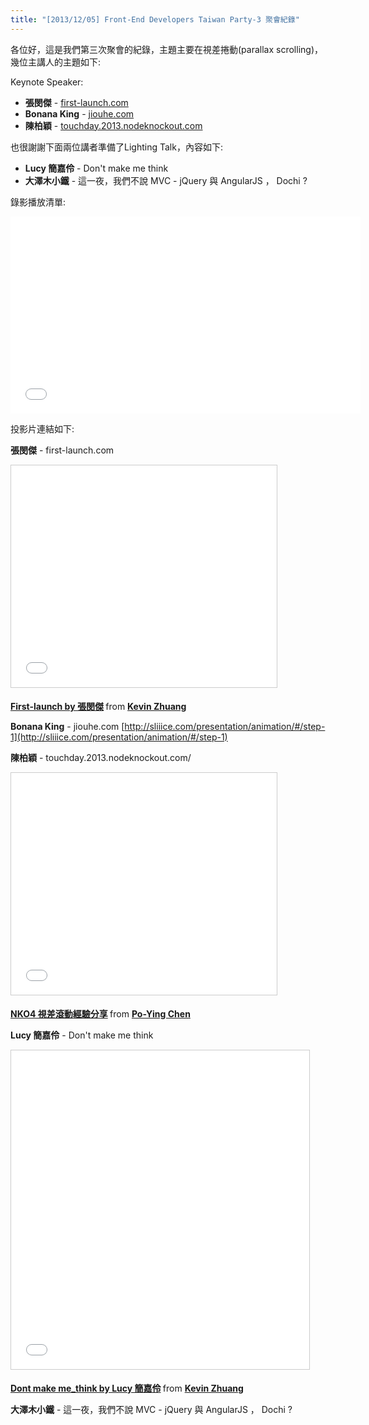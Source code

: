 ```yaml
---
title: "[2013/12/05] Front-End Developers Taiwan Party-3 聚會紀錄"
---
```


各位好，這是我們第三次聚會的紀錄，主題主要在視差捲動(parallax scrolling)，幾位主講人的主題如下:

Keynote Speaker:

  * **張閔傑** - [first-launch.com](http://first-launch.com)
  * **Bonana King** - [jiouhe.com](http://jiouhe.com)
  * **陳柏穎** - [touchday.2013.nodeknockout.com](http://touchday.2013.nodeknockout.com)


也很謝謝下面兩位講者準備了Lighting Talk，內容如下:

  * **Lucy 簡嘉伶** - Don't make me think
  * **大澤木小鐵** - 這一夜，我們不說 MVC - jQuery 與 AngularJS ， Dochi ?

錄影播放清單:

<p>
<iframe width="560" height="315" src="//www.youtube.com/embed/GxsyisfDvqk?list=PLmwIWrPep6nm8dhlnmpaStOoW6koerKKh" frameborder="0" allowfullscreen></iframe>
</p>

投影片連結如下:

**張閔傑** - first-launch.com

<p>
<iframe src="//www.slideshare.net/slideshow/embed_code/29097114" width="425" height="355" frameborder="0" marginwidth="0" marginheight="0" scrolling="no" style="border:1px solid #CCC; border-width:1px; margin-bottom:5px; max-width: 100%;" allowfullscreen> </iframe> <div style="margin-bottom:5px"> <strong> <a href="//www.slideshare.net/kevinzhuang72/fristlaunch-by" title="First-launch by 張閔傑" target="_blank">First-launch by 張閔傑</a> </strong> from <strong><a href="//www.slideshare.net/kevinzhuang72" target="_blank">Kevin Zhuang</a></strong> </div>
</p>

**Bonana King** - jiouhe.com
[http://sliiice.com/presentation/animation/#/step-1](http://sliiice.com/presentation/animation/#/step-1)


**陳柏穎** - touchday.2013.nodeknockout.com/
<p>
<iframe src="//www.slideshare.net/slideshow/embed_code/28919713" width="425" height="355" frameborder="0" marginwidth="0" marginheight="0" scrolling="no" style="border:1px solid #CCC; border-width:1px; margin-bottom:5px; max-width: 100%;" allowfullscreen> </iframe> <div style="margin-bottom:5px"> <strong> <a href="//www.slideshare.net/PoYingChen/nko4" title="NKO4 視差滾動經驗分享" target="_blank">NKO4 視差滾動經驗分享</a> </strong> from <strong><a href="//www.slideshare.net/PoYingChen" target="_blank">Po-Ying Chen</a></strong> </div>
</p>

**Lucy 簡嘉伶** - Don't make me think

<p>
<iframe src="//www.slideshare.net/slideshow/embed_code/29097236" width="477" height="510" frameborder="0" marginwidth="0" marginheight="0" scrolling="no" style="border:1px solid #CCC; border-width:1px; margin-bottom:5px; max-width: 100%;" allowfullscreen> </iframe> <div style="margin-bottom:5px"> <strong> <a href="//www.slideshare.net/kevinzhuang72/dont-make-methink-29097236" title="Dont make me_think by Lucy 簡嘉伶" target="_blank">Dont make me_think by Lucy 簡嘉伶</a> </strong> from <strong><a href="//www.slideshare.net/kevinzhuang72" target="_blank">Kevin Zhuang</a></strong> </div>
</p>

**大澤木小鐵** - 這一夜，我們不說 MVC - jQuery 與 AngularJS ， Dochi ?
<p>
<script async class="speakerdeck-embed" data-id="b0d938903fac0131f69b7675aa4b02f4" data-ratio="1.33333333333333" src="//speakerdeck.com/assets/embed.js"></script>
</p>
